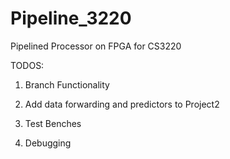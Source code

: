 # Pipeline_3220
Pipelined Processor on FPGA for CS3220

TODOS:

1. Branch Functionality

2. Add data forwarding and predictors to Project2

3. Test Benches

4. Debugging
